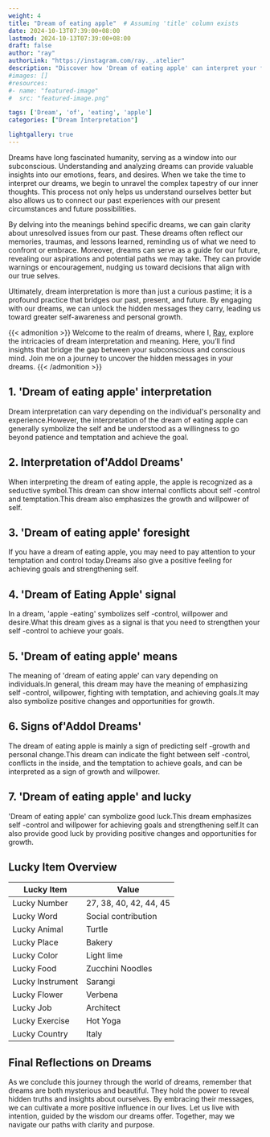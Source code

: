 ```yaml
---
weight: 4
title: "Dream of eating apple"  # Assuming 'title' column exists
date: 2024-10-13T07:39:00+08:00
lastmod: 2024-10-13T07:39:00+08:00
draft: false
author: "ray"
authorLink: "https://instagram.com/ray._.atelier"
description: "Discover how 'Dream of eating apple' can interpret your future and uncover its significant meanings in your life."
#images: []
#resources:
#- name: "featured-image"
#  src: "featured-image.png"

tags: ['Dream', 'of', 'eating', 'apple']
categories: ["Dream Interpretation"]

lightgallery: true
---
```


Dreams have long fascinated humanity, serving as a window into our subconscious. Understanding and analyzing dreams can provide valuable insights into our emotions, fears, and desires. When we take the time to interpret our dreams, we begin to unravel the complex tapestry of our inner thoughts. This process not only helps us understand ourselves better but also allows us to connect our past experiences with our present circumstances and future possibilities.

By delving into the meanings behind specific dreams, we can gain clarity about unresolved issues from our past. These dreams often reflect our memories, traumas, and lessons learned, reminding us of what we need to confront or embrace. Moreover, dreams can serve as a guide for our future, revealing our aspirations and potential paths we may take. They can provide warnings or encouragement, nudging us toward decisions that align with our true selves.

Ultimately, dream interpretation is more than just a curious pastime; it is a profound practice that bridges our past, present, and future. By engaging with our dreams, we can unlock the hidden messages they carry, leading us toward greater self-awareness and personal growth.

{{< admonition >}}
Welcome to the realm of dreams, where I, [Ray](https://instagram.com/ray._.atelier), explore the intricacies of dream interpretation and meaning. Here, you’ll find insights that bridge the gap between your subconscious and conscious mind. Join me on a journey to uncover the hidden messages in your dreams.
{{< /admonition >}}


## 1. 'Dream of eating apple' interpretation
Dream interpretation can vary depending on the individual's personality and experience.However, the interpretation of the dream of eating apple can generally symbolize the self and be understood as a willingness to go beyond patience and temptation and achieve the goal.

## 2. Interpretation of'Addol Dreams'
When interpreting the dream of eating apple, the apple is recognized as a seductive symbol.This dream can show internal conflicts about self -control and temptation.This dream also emphasizes the growth and willpower of self.

## 3. 'Dream of eating apple' foresight
If you have a dream of eating apple, you may need to pay attention to your temptation and control today.Dreams also give a positive feeling for achieving goals and strengthening self.

## 4. 'Dream of Eating Apple' signal
In a dream, 'apple -eating' symbolizes self -control, willpower and desire.What this dream gives as a signal is that you need to strengthen your self -control to achieve your goals.

## 5. 'Dream of eating apple' means
The meaning of 'dream of eating apple' can vary depending on individuals.In general, this dream may have the meaning of emphasizing self -control, willpower, fighting with temptation, and achieving goals.It may also symbolize positive changes and opportunities for growth.

## 6. Signs of'Addol Dreams'
The dream of eating apple is mainly a sign of predicting self -growth and personal change.This dream can indicate the fight between self -control, conflicts in the inside, and the temptation to achieve goals, and can be interpreted as a sign of growth and willpower.

## 7. 'Dream of eating apple' and lucky
'Dream of eating apple' can symbolize good luck.This dream emphasizes self -control and willpower for achieving goals and strengthening self.It can also provide good luck by providing positive changes and opportunities for growth.

## Lucky Item Overview
| Lucky Item          | Value              |
|---------------|--------------------|
| Lucky Number        | 27, 38, 40, 42, 44, 45  |
| Lucky Word          | Social contribution |
| Lucky Animal        | Turtle |
| Lucky Place         | Bakery     |
| Lucky Color         | Light lime     |
| Lucky Food          | Zucchini Noodles      |
| Lucky Instrument    | Sarangi |
| Lucky Flower        | Verbena    |
| Lucky Job           | Architect       |
| Lucky Exercise      | Hot Yoga  |
| Lucky Country       | Italy    |


##  Final Reflections on Dreams

As we conclude this journey through the world of dreams, remember that dreams are both mysterious and beautiful. They hold the power to reveal hidden truths and insights about ourselves. By embracing their messages, we can cultivate a more positive influence in our lives. Let us live with intention, guided by the wisdom our dreams offer. Together, may we navigate our paths with clarity and purpose.
